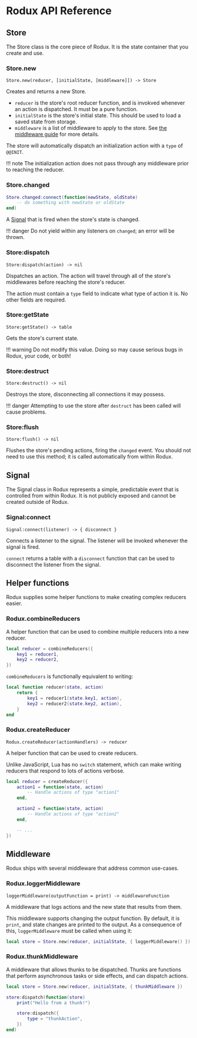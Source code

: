 # Rodux API Reference

## Store
The Store class is the core piece of Rodux. It is the state container that you create and use.

### Store.new
```
Store.new(reducer, [initialState, [middleware]]) -> Store
```

Creates and returns a new Store.

* `reducer` is the store's root reducer function, and is invokved whenever an action is dispatched. It must be a pure function.
* `initialState` is the store's initial state. This should be used to load a saved state from storage.
* `middleware` is a list of middleware to apply to the store. See [the middleware guide](/guidel/middleware) for more details.

The store will automatically dispatch an initialization action with a `type` of `@@INIT`.

!!! note
	The initialization action does not pass through any middleware prior to reaching the reducer.

### Store.changed
```lua
Store.changed:connect(function(newState, oldState)
	-- do something with newState or oldState
end)
```

A [Signal](#Signal) that is fired when the store's state is changed.

!!! danger
	Do not yield within any listeners on `changed`; an error will be thrown.

### Store:dispatch
```
Store:dispatch(action) -> nil
```

Dispatches an action. The action will travel through all of the store's middlewares before reaching the store's reducer.

The action must contain a `type` field to indicate what type of action it is. No other fields are required.

### Store:getState
```
Store:getState() -> table
```

Gets the store's current state.

!!! warning
	Do not modify this value. Doing so may cause serious bugs in Rodux, your code, or both!

### Store:destruct
```
Store:destruct() -> nil
```

Destroys the store, disconnecting all connections it may possess.

!!! danger
	Attempting to use the store after `destruct` has been called will cause problems.

### Store:flush
```
Store:flush() -> nil
```

Flushes the store's pending actions, firing the `changed` event. You should not need to use this method; it is called automatically from within Rodux.

## Signal
The Signal class in Rodux represents a simple, predictable event that is controlled from within Rodux. It is not publicly exposed and cannot be created outside of Rodux.

### Signal:connect
```
Signal:connect(listener) -> { disconnect }
```

Connects a listener to the signal. The listener will be invoked whenever the signal is fired.

`connect` returns a table with a `disconnect` function that can be used to disconnect the listener from the signal.

## Helper functions
Rodux supplies some helper functions to make creating complex reducers easier.

### Rodux.combineReducers
A helper function that can be used to combine multiple reducers into a new reducer.

```lua
local reducer = combineReducers({
	key1 = reducer1,
	key2 = reducer2,
})
```

`combineReducers` is functionally equivalent to writing:

```lua
local function reducer(state, action)
	return {
		key1 = reducer1(state.key1, action),
		key2 = reducer2(state.key2, action),
	}
end
```

### Rodux.createReducer
```
Rodux.createReducer(actionHandlers) -> reducer
```

A helper function that can be used to create reducers.

Unlike JavaScript, Lua has no `switch` statement, which can make writing reducers that respond to lots of actions verbose.

```lua
local reducer = createReducer({
	action1 = function(state, action)
		-- Handle actions of type "action1"
	end,

	action2 = function(state, action)
		-- Handle actions of type "action2"
	end,

	-- ...
})
```

## Middleware
Rodux ships with several middleware that address common use-cases.

### Rodux.loggerMiddleware
```
loggerMiddleware(outputFunction = print) -> middlewareFunction
```

A middleware that logs actions and the new state that results from them.

This middleware supports changing the output function. By default, it is `print`, and state changes are printed to the output. As a consequence of this, `loggerMiddleware` must be called when using it:

```lua
local store = Store.new(reducer, initialState, { loggerMiddleware() })
```

### Rodux.thunkMiddleware
A middleware that allows thunks to be dispatched. Thunks are functions that perform asynchronous tasks or side effects, and can dispatch actions.

```lua
local store = Store.new(reducer, initialState, { thunkMiddleware })

store:dispatch(function(store)
	print("Hello from a thunk!")

	store:dispatch({
		type = "thunkAction",
	})
end)
```
